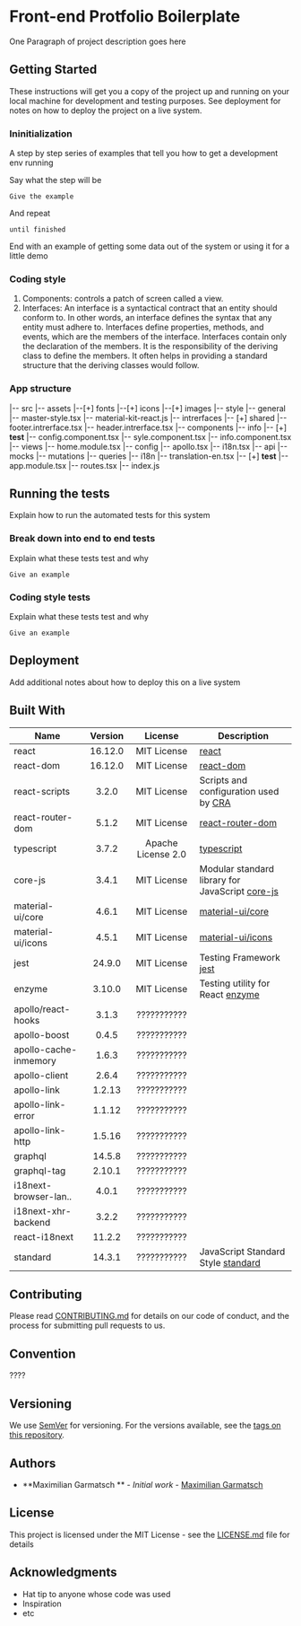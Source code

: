 # Front-end Protfolio Boilerplate

One Paragraph of project description goes here

## Getting Started

These instructions will get you a copy of the project up and running on your local machine for development and testing purposes. See deployment for notes on how to deploy the project on a live system.

### Ininitialization

A step by step series of examples that tell you how to get a development env running

Say what the step will be

```text
Give the example
```

And repeat

```text
until finished
```

End with an example of getting some data out of the system or using it for a little demo

### Coding style

1. Components: controls a patch of screen called a view.
2. Interfaces: An interface is a syntactical contract that an entity should conform to. In other words, an interface defines the syntax that any entity must adhere to. Interfaces define properties, methods, and events, which are the members of the interface. Interfaces contain only the declaration of the members. It is the responsibility of the deriving class to define the members. It often helps in providing a standard structure that the deriving classes would follow.

### App structure

|-- src
     |-- assets
       |--[+] fonts
       |--[+] icons
       |--[+] images
       |-- style
          |-- general
            |-- master-style.tsx
          |-- material-kit-react.js
     |-- intrerfaces
       |-- [+] shared
       |-- footer.intrerface.tsx
       |-- header.intrerface.tsx
     |-- components
       |-- info
           |-- [+] __test__
           |-- config.component.tsx
           |-- syle.component.tsx
           |-- info.component.tsx
     |-- views
          |-- home.module.tsx
     |-- config
          |-- apollo.tsx
          |-- i18n.tsx
     |-- api
          |-- mocks
          |-- mutations
          |-- queries
     |-- i18n
          |-- translation-en.tsx
     |-- [+] __test__
          |-- app.module.tsx
          |-- routes.tsx
          |-- index.js

## Running the tests

Explain how to run the automated tests for this system

### Break down into end to end tests

Explain what these tests test and why

```text
Give an example
```

### Coding style tests

Explain what these tests test and why

```text
Give an example
```

## Deployment

Add additional notes about how to deploy this on a live system

## Built With

|   Name               |    Version    |         License        |    Description                                                                              |
|----------------------|:-------------:|:----------------------:|---------------------------------------------------------------------------------------------|
| react                |    16.12.0    |       MIT License      | [react](https://reactjs.org/docs/getting-started.html)                                      |
| react-dom            |    16.12.0    |       MIT License      | [react-dom](https://reactjs.org/docs/react-dom.html)                                        |
| react-scripts        |      3.2.0    |       MIT License      | Scripts and configuration used by [CRA](https://create-react-app.dev/docs/getting-started/) |
| react-router-dom     |      5.1.2    |       MIT License      | [react-router-dom](https://reacttraining.com/react-router/web/guides/quick-start)           |
| typescript           |      3.7.2    |   Apache License 2.0   | [typescript](https://www.typescriptlang.org/)                                               |
| core-js              |      3.4.1    |       MIT License      | Modular standard library for JavaScript [core-js](https://github.com/zloirock/core-js)      |
| material-ui/core     |      4.6.1    |       MIT License      | [material-ui/core](https://material-ui.com/getting-started/installation/)                   |
| material-ui/icons    |      4.5.1    |       MIT License      | [material-ui/icons](https://material-ui.com/components/material-icons/)                     |
| jest                 |     24.9.0    |       MIT License      | Testing Framework [jest](https://jestjs.io/docs/en/getting-started.html)                    |
| enzyme               |     3.10.0    |       MIT License      | Testing utility for React [enzyme](https://airbnb.io/enzyme/docs/api/)                      |
| apollo/react-hooks   |      3.1.3    |       ???????????      |                                                                                             |
| apollo-boost         |      0.4.5    |       ???????????      |                                                                                             |
| apollo-cache-inmemory|      1.6.3    |       ???????????      |                                                                                             |
| apollo-client        |      2.6.4    |       ???????????      |                                                                                             |
| apollo-link          |     1.2.13    |       ???????????      |                                                                                             |
| apollo-link-error    |     1.1.12    |       ???????????      |                                                                                             |
| apollo-link-http     |     1.5.16    |       ???????????      |                                                                                             |
| graphql              |     14.5.8    |       ???????????      |                                                                                             |
| graphql-tag          |     2.10.1    |       ???????????      |                                                                                             |
| i18next-browser-lan..|      4.0.1    |       ???????????      |                                                                                             |
| i18next-xhr-backend  |      3.2.2    |       ???????????      |                                                                                             |
| react-i18next        |     11.2.2    |       ???????????      |                                                                                             |
| standard             |     14.3.1    |       ???????????      |  JavaScript Standard Style [standard](https://standardjs.com)                               |

## Contributing

Please read [CONTRIBUTING.md]("link") for details on our code of conduct, and the process for submitting pull requests to us.

## Convention

????

## Versioning

We use [SemVer](http://semver.org/) for versioning. For the versions available, see the [tags on this repository](https://github.com/your/project/tags).

## Authors

* **Maximilian Garmatsch
** - *Initial work* - [Maximilian Garmatsch](https://github.com/MaximilianGarmatsch)

## License

This project is licensed under the MIT License - see the [LICENSE.md](LICENSE.md) file for details

## Acknowledgments

* Hat tip to anyone whose code was used
* Inspiration
* etc
